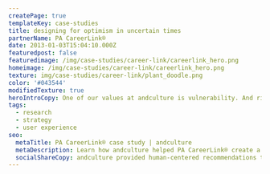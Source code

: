 ```yaml
---
createPage: true
templateKey: case-studies
title: designing for optimism in uncertain times
partnerName: PA CareerLink®
date: 2013-01-03T15:04:10.000Z
featuredpost: false
featuredimage: /img/case-studies/career-link/careerlink_hero.png
homeimage: /img/case-studies/career-link/careerlink_hero.png
texture: img/case-studies/career-link/plant_doodle.png
color: '#043544'
modifiedTexture: true
heroIntroCopy: One of our values at andculture is vulnerability. And right now, it's time to be vulnerable. It goes without saying that the job market is in turmoil presently. While we (and many others) have transitioned to a fully remote environment to continue delivering for our client partners, we feel the anxiety of so many that find themselves in less fortunate circumstances. This is a time where we collectively need to support those that most desperately need a new way, a reality that will provide a path forward.
tags:
  - research
  - strategy
  - user experience
seo:
  metaTitle: PA CareerLink® case study | andculture
  metaDescription: Learn how andculture helped PA CareerLink® create a more accessible experience to improve government funded career support services.
  socialShareCopy: andculture provided human-centered recommendations to improve government-funded career support services through PA CareerLink.
---
```

